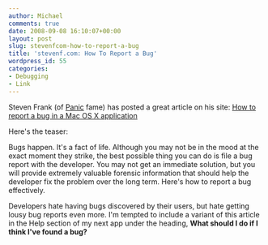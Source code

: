 ```yaml
---
author: Michael
comments: true
date: 2008-09-08 16:10:07+00:00
layout: post
slug: stevenfcom-how-to-report-a-bug
title: 'stevenf.com: How To Report a Bug'
wordpress_id: 55
categories:
- Debugging
- Link
---
```


Steven Frank (of [Panic](http://panic.com/) fame) has posted a great article on his site: [How to report a bug in a Mac OS X application](http://stevenf.com/archive/reporting-bugs-in-mac-os-x-apps.php)




Here's the teaser:




> 
Bugs happen. It's a fact of life. Although you may not be in the mood at the exact moment they strike, the best possible thing you can do is file a bug report with the developer. You may not get an immediate solution, but you will provide extremely valuable forensic information that should help the developer fix the problem over the long term. Here's how to report a bug effectively.

> 
> 





Developers hate having bugs discovered by their users, but hate getting lousy bug reports even more.  I'm tempted to include a variant of this article in the Help section of my next app under the heading, **What should I do if I think I've found a bug?**

